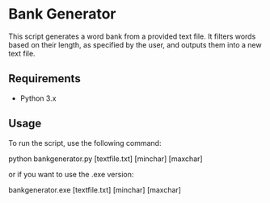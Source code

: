 # Bank Generator

This script generates a word bank from a provided text file. It filters words based on their length, as specified by the user, and outputs them into a new text file.

## Requirements

- Python 3.x

## Usage

To run the script, use the following command:


python bankgenerator.py [textfile.txt] [minchar] [maxchar]


or if you want to use the .exe version:


bankgenerator.exe [textfile.txt] [minchar] [maxchar]
